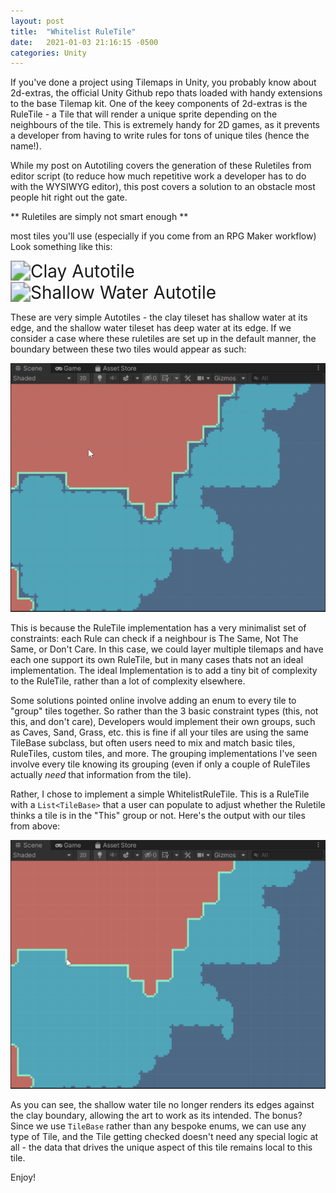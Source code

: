 ```yaml
---
layout: post
title:  "Whitelist RuleTile"
date:   2021-01-03 21:16:15 -0500
categories: Unity
---
```

If you've done a project using Tilemaps in Unity, you probably know about 2d-extras, the official Unity Github repo thats loaded with handy extensions to the base Tilemap kit.  One of the keey components of 2d-extras is the RuleTile - a Tile that will render a unique sprite depending on the neighbours of the tile.  This is extremely handy for 2D games, as it prevents a developer from having to write rules for tons of unique tiles (hence the name!). 

While my post on Autotiling covers the generation of these Ruletiles from editor script (to reduce how much repetitive work a developer has to do with the WYSIWYG editor), this post covers a solution to an obstacle most people hit right out the gate.

** Ruletiles are simply not smart enough **

most tiles you'll use (especially if you come from an RPG Maker workflow) Look something like this:

<img src="https://kpdwyer.github.io/assets/WhiteList/Clay.png" alt="Clay Autotile" style="zoom:200%;" /><img src="https://kpdwyer.github.io/assets/WhiteList/ShallowWater.png" alt="Shallow Water Autotile" style="zoom:200%;" />

These are very simple Autotiles - the clay tileset has shallow water at its edge, and the shallow water tileset has deep water at its edge. If we consider a case where these ruletiles are set up in the default manner, the boundary between these two tiles would appear as such:

![bad boundaries](/assets/WhiteList/clayandshallow.png)

This is because the RuleTile implementation has a very minimalist set of constraints: each Rule can check if a neighbour is The Same, Not The Same, or Don't Care.  In this case, we could layer multiple tilemaps and have each one support its own RuleTile, but in many cases thats not an ideal implementation.  The ideal Implementation is to add a tiny bit of complexity to the RuleTile, rather than a lot of complexity elsewhere.

Some solutions pointed online involve adding an enum to every tile to "group" tiles together.  So rather than the 3 basic constraint types (this, not this, and don't care),  Developers would implement their own groups, such as Caves, Sand, Grass, etc.  this is fine if all your tiles are using the same TileBase subclass, but often users need to mix and match basic tiles, RuleTiles, custom tiles, and more.  The grouping implementations I've seen involve every tile knowing its grouping (even if only a couple of RuleTiles actually *need* that information from the tile).

Rather, I chose to implement a simple WhitelistRuleTile.  This is a RuleTile with a `List<TileBase>` that a user can populate to adjust whether the Ruletile thinks a tile is in the "This" group or not.  Here's the output with our tiles from above:

![good boundaries](/assets/WhiteList/working.png)

As you can see, the shallow water tile no longer renders its edges against the clay boundary, allowing the art to work as its intended.  The bonus?  Since we use `TileBase` rather than any bespoke enums, we can use any type of Tile, and the Tile getting checked doesn't need any special logic at all - the data that drives the unique aspect of this tile remains local to this tile.

Enjoy!

<script src="https://gist.github.com/KPDwyer/2e6e36e3a256e5817cfaef6ad730851c.js"></script>
